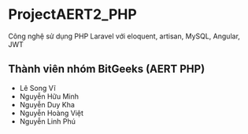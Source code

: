 # ProjectAERT2_PHP
Công nghệ sử dụng
PHP Laravel với eloquent, artisan, MySQL, Angular, JWT
## Thành viên nhóm BitGeeks (AERT PHP)
- Lê Song Vĩ
- Nguyễn Hữu Minh
- Nguyễn Duy Kha
- Nguyễn Hoàng Việt
- Nguyễn Linh Phú
